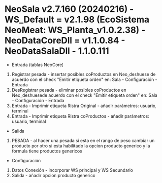 # NeoSala v2.7.160 (20240216) - WS_Default = v2.1.98 (EcoSistema NeoMeat: WS_Planta_v1.0.2.38) - NeoDataCoreDll = v1.1.0.84 - NeoDataSalaDll - 1.1.0.111	

- Entrada (tablas NeoCore)
<ol>
 	<li>Registrar pesada - insertar posibles coProductos en Neo_deshuese de acuerdo con el check "Emitir etiqueta orden" en: Sala - Configuración - Entrada</li>
  	<li>DesRegistrar pesada - eliminar posibles coProductos en Neo_deshuesede acuerdo con el check "Emitir etiqueta orden" en: Sala - Configuración - Entrada</li>
  	<li>Entrada - Imprimir etiqueta Ristra Original - añadir parámetros: usuario, terminal</li>
	<li>Entrada - Imprimir etiqueta Ristra coProductos - añadir parámetros: usuario, terminal</li>
	</ol>

 - Salida
<ol>
 	<li>PESADA - al hacer una pesada si esta en el rango de peso cambiar un producto por otro si esta habilitado la opcion producto generico y la formula tiene productos genericos</li>
	</ol>
 
  - Configuración
<ol>
 	<li>Datos Conexión - incorporar WS principal y WS Secundario</li>
	<li>Salida - añadir opcion producto generico</li>
	</ol>

